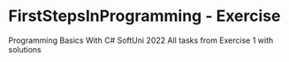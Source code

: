 # FirstStepsInProgramming - Exercise
Programming Basics With C# SoftUni 2022 
All tasks from Exercise 1 with solutions
